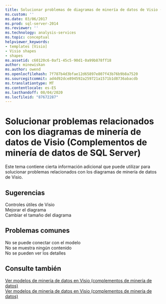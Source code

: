 ```yaml
---
title: Solucionar problemas de diagramas de minería de datos de Visio (complementos de minería de datos de SQL Server) | Microsoft Docs
ms.custom: ''
ms.date: 03/06/2017
ms.prod: sql-server-2014
ms.reviewer: ''
ms.technology: analysis-services
ms.topic: conceptual
helpviewer_keywords:
- templates [Visio]
- Visio shapes
- shapes
ms.assetid: c60120c6-0af1-45c5-90d1-0a99b878ff18
author: minewiskan
ms.author: owend
ms.openlocfilehash: 7f787b4d3bfae12d65897e807f43b76b9b8a7520
ms.sourcegitcommit: ad4d92dce894592a259721a1571b1d8736abacdb
ms.translationtype: MT
ms.contentlocale: es-ES
ms.lasthandoff: 08/04/2020
ms.locfileid: "87672287"
---
```

# <a name="troubleshooting-visio-data-mining-diagrams-sql-server-data-mining-add-ins"></a>Solucionar problemas relacionados con los diagramas de minería de datos de Visio (Complementos de minería de datos de SQL Server)
  Este tema contiene cierta información adicional que puede utilizar para solucionar problemas relacionados con los diagramas de minería de datos de Visio.  
  
## <a name="tips"></a>Sugerencias  
 Controles útiles de Visio  
  Mejorar el diagrama  
  Cambiar el tamaño del diagrama  
  
## <a name="common-issues"></a>Problemas comunes  
 No se puede conectar con el modelo  
  No se muestra ningún contenido  
  No se pueden ver los detalles  
  
## <a name="see-also"></a>Consulte también  
 [Ver modelos de minería de datos en Visio &#40;complementos de minería de datos&#41;](viewing-data-mining-models-in-visio-data-mining-add-ins.md)   
 [Ver modelos de minería de datos en Visio &#40;complementos de minería de datos&#41;](viewing-data-mining-models-in-visio-data-mining-add-ins.md)  
  
  
